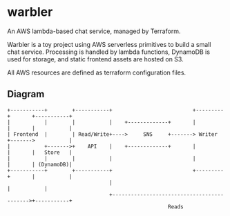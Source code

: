 # warbler

An AWS lambda-based chat service, managed by Terraform.

Warbler is a toy project using AWS serverless primitives to build a small chat service. Processing is handled by lambda functions, DynamoDB is used for storage, and static frontend assets are hosted on S3.

All AWS resources are defined as terraform configuration files.

## Diagram
```
+-----------+        +-----------+                          +---------+       +-----------+
|           |        |           |    +-------------+       |         |       |           |
| Frontend  |        | Read/Write+---->     SNS     +-------> Writer  +------->           |
|           +------->+    API    |    +-------------+       |         |       |   Store   |
|           |        |           |                          |         |       | (DynamoDB)|
+-----------+        +-----------+                          +---------+       |           |
                                 |                                            |           |
                                 +------------------------------------------->+-----------+
                                                    Reads
```

##
